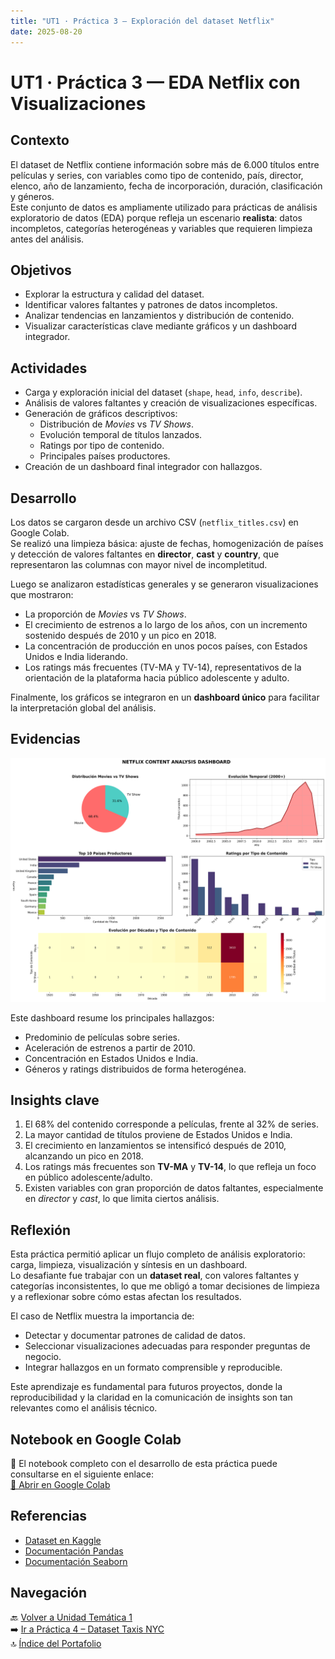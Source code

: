 ```yaml
---
title: "UT1 · Práctica 3 — Exploración del dataset Netflix"
date: 2025-08-20
---
```


# UT1 · Práctica 3 — EDA Netflix con Visualizaciones

## Contexto
El dataset de Netflix contiene información sobre más de 6.000 títulos entre películas y series, con variables como tipo de contenido, país, director, elenco, año de lanzamiento, fecha de incorporación, duración, clasificación y géneros.  
Este conjunto de datos es ampliamente utilizado para prácticas de análisis exploratorio de datos (EDA) porque refleja un escenario **realista**: datos incompletos, categorías heterogéneas y variables que requieren limpieza antes del análisis.

## Objetivos
- Explorar la estructura y calidad del dataset.  
- Identificar valores faltantes y patrones de datos incompletos.  
- Analizar tendencias en lanzamientos y distribución de contenido.  
- Visualizar características clave mediante gráficos y un dashboard integrador.  

## Actividades
- Carga y exploración inicial del dataset (`shape`, `head`, `info`, `describe`).  
- Análisis de valores faltantes y creación de visualizaciones específicas.  
- Generación de gráficos descriptivos:  
  - Distribución de *Movies* vs *TV Shows*.  
  - Evolución temporal de títulos lanzados.  
  - Ratings por tipo de contenido.  
  - Principales países productores.  
- Creación de un dashboard final integrador con hallazgos.  

## Desarrollo
Los datos se cargaron desde un archivo CSV (`netflix_titles.csv`) en Google Colab.  
Se realizó una limpieza básica: ajuste de fechas, homogenización de países y detección de valores faltantes en **director**, **cast** y **country**, que representaron las columnas con mayor nivel de incompletitud.  

Luego se analizaron estadísticas generales y se generaron visualizaciones que mostraron:  
- La proporción de *Movies* vs *TV Shows*.  
- El crecimiento de estrenos a lo largo de los años, con un incremento sostenido después de 2010 y un pico en 2018.  
- La concentración de producción en unos pocos países, con Estados Unidos e India liderando.  
- Los ratings más frecuentes (TV-MA y TV-14), representativos de la orientación de la plataforma hacia público adolescente y adulto.  

Finalmente, los gráficos se integraron en un **dashboard único** para facilitar la interpretación global del análisis.

## Evidencias
![](../../assets/p2_dashboard.png)

Este dashboard resume los principales hallazgos:  
- Predominio de películas sobre series.  
- Aceleración de estrenos a partir de 2010.  
- Concentración en Estados Unidos e India.  
- Géneros y ratings distribuidos de forma heterogénea.  

## Insights clave
1. El 68% del contenido corresponde a películas, frente al 32% de series.  
2. La mayor cantidad de títulos proviene de Estados Unidos e India.  
3. El crecimiento en lanzamientos se intensificó después de 2010, alcanzando un pico en 2018.  
4. Los ratings más frecuentes son **TV-MA** y **TV-14**, lo que refleja un foco en público adolescente/adulto.  
5. Existen variables con gran proporción de datos faltantes, especialmente en *director* y *cast*, lo que limita ciertos análisis.  

## Reflexión
Esta práctica permitió aplicar un flujo completo de análisis exploratorio: carga, limpieza, visualización y síntesis en un dashboard.  
Lo desafiante fue trabajar con un **dataset real**, con valores faltantes y categorías inconsistentes, lo que me obligó a tomar decisiones de limpieza y a reflexionar sobre cómo estas afectan los resultados.  

El caso de Netflix muestra la importancia de:  
- Detectar y documentar patrones de calidad de datos.  
- Seleccionar visualizaciones adecuadas para responder preguntas de negocio.  
- Integrar hallazgos en un formato comprensible y reproducible.  

Este aprendizaje es fundamental para futuros proyectos, donde la reproducibilidad y la claridad en la comunicación de insights son tan relevantes como el análisis técnico.  

## Notebook en Google Colab
📓 El notebook completo con el desarrollo de esta práctica puede consultarse en el siguiente enlace:  
[🔗 Abrir en Google Colab](https://colab.research.google.com/github/agustina-esquibel/Ingenieria-datos/blob/main/docs/UT1/practica3/Agustina_Esquibel_practico3.ipynb)


## Referencias
- [Dataset en Kaggle](https://www.kaggle.com/shivamb/netflix-shows)  
- [Documentación Pandas](https://pandas.pydata.org/)  
- [Documentación Seaborn](https://seaborn.pydata.org/)  

## Navegación
🔙 [Volver a Unidad Temática 1](../main.md)  
➡️ [Ir a Práctica 4 – Dataset Taxis NYC](../practica4/main4.md)  
🔝 [Índice del Portafolio](../../portfolio/index.md)

